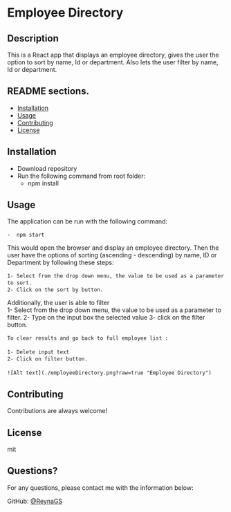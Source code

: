 # Employee Directory

  
  
  ## Description 
  
  This is a React app that displays an employee directory, gives the user the option to sort by name, Id or department. Also
  lets the user filter by name, Id or department. 

  
  ##  README sections. 

  * [Installation](#installation)
  * [Usage](#usage)
  * [Contributing](#contributing)
  * [License](#license)
  
  ## Installation
  
   - Download repository
   - Run the following command from root folder: 
        - npm install

        

  ## Usage 
  
  The application can be run with the following command: 

    -  npm start
  This would open the browser and display an employee directory. Then the user have the options of sorting (ascending - descending) by name, ID or Department by following these steps: 

    1- Select from the drop down menu, the value to be used as a parameter to sort. 
    2- Click on the sort by button.
  
  Additionally, the user is able to filter  
    1- Select from the drop down menu, the value to be used as a parameter to filter. 
    2- Type on the input box the selected value
    3- click on the filter button. 
    
    To clear results and go back to full employee list :

    1- Delete input text
    2- Click on filter button. 

    ![Alt text](./employeeDirectory.png?raw=true "Employee Directory")

    
  
  
  ## Contributing
  
  
  Contributions are always welcome!
  

  ## License
  
  mit
  

  ## Questions?
   
  
  For any questions, please contact me with the information below:
 
  GitHub: [@ReynaGS](https://github.com/ReynaGS)
  